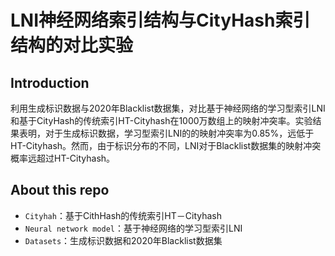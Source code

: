 # LNI神经网络索引结构与CityHash索引结构的对比实验

## Introduction

利用生成标识数据与2020年Blacklist数据集，对比基于神经网络的学习型索引LNI和基于CityHash的传统索引HT-Cityhash在1000万数组上的映射冲突率。实验结果表明，对于生成标识数据，学习型索引LNI的的映射冲突率为0.85%，远低于HT-Cityhash。然而，由于标识分布的不同，LNI对于Blacklist数据集的映射冲突概率远超过HT-Cityhash。

## About this repo

- `Cityhah`：基于CithHash的传统索引HT－Cityhash
- `Neural network model`：基于神经网络的学习型索引LNI
- `Datasets`：生成标识数据和2020年Blacklist数据集
